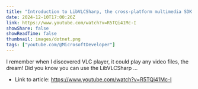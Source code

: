 ```yaml
---
title: "Introduction to LibVLCSharp, the cross-platform multimedia SDK for .NET"
date: 2024-12-10T17:00:26Z
link: https://www.youtube.com/watch?v=R5TQi41Mc-I
showShare: false
showReadTime: false
thumbnail: images/dotnet.png
tags: ["youtube.com/@MicrosoftDeveloper"]
---
```

I remember when I discovered VLC player, it could play any video files, the dream! Did you know you can use the LibVLCSharp ...

- Link to article: https://www.youtube.com/watch?v=R5TQi41Mc-I